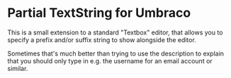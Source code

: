 # Partial TextString for Umbraco

This is a small extension to a standard "Textbox" editor, that allows
you to specify a prefix and/or suffix string to show alongside the editor.

Sometimes that's much better than trying to use the description to explain
that you should only type in e.g. the username for an email account or similar.
